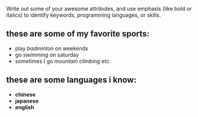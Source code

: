 Write out some of your awesome attributes, and use emphasis (like bold or italics) to identify keywords, programming languages, or skills. 
## these are some of my favorite sports:
- play _badminton_ on weekends
- go _swimming_ on saturday
- sometimes I go _mountain climbing_ etc.

## these are some languages i know:
- **chinese**
- **japanese**
- **english**
